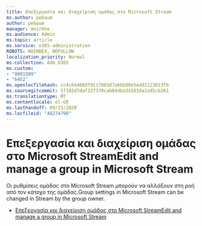 ```yaml
---
title: Επεξεργασία και διαχείριση ομάδας στο Microsoft Stream
ms.author: pebaum
author: pebaum
manager: mnirkhe
ms.audience: Admin
ms.topic: article
ms.service: o365-administration
ROBOTS: NOINDEX, NOFOLLOW
localization_priority: Normal
ms.collection: Adm_O365
ms.custom:
- "9001509"
- "6452"
ms.openlocfilehash: cc4c64468df911f803d7abbb90e5edd1123013fb
ms.sourcegitcommit: 57102d7daf32f370cab84dba342819a1ad5cb261
ms.translationtype: MT
ms.contentlocale: el-GR
ms.lasthandoff: 09/23/2020
ms.locfileid: "48274798"
---
```

# <a name="edit-and-manage-a-group-in-microsoft-stream"></a><span data-ttu-id="35f24-102">Επεξεργασία και διαχείριση ομάδας στο Microsoft Stream</span><span class="sxs-lookup"><span data-stu-id="35f24-102">Edit and manage a group in Microsoft Stream</span></span>

<span data-ttu-id="35f24-103">Οι ρυθμίσεις ομάδας στο Microsoft Stream μπορούν να αλλάξουν στη ροή από τον κάτοχο της ομάδας.</span><span class="sxs-lookup"><span data-stu-id="35f24-103">Group settings in Microsoft Stream can be changed in Stream by the group owner.</span></span>  

- [<span data-ttu-id="35f24-104">Επεξεργασία και διαχείριση ομάδας στο Microsoft Stream</span><span class="sxs-lookup"><span data-stu-id="35f24-104">Edit and manage a group in Microsoft Stream</span></span>](https://docs.microsoft.com/stream/portal-manage-groups)
